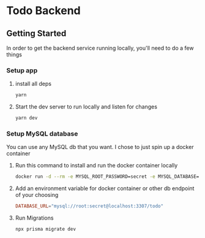 # Todo Backend

## Getting Started

In order to get the backend service running locally, you'll need to do a few things

### Setup app

1. install all deps
   ```bash
   yarn
   ```
1. Start the dev server to run locally and listen for changes
   ```bash
   yarn dev
   ```

### Setup MySQL database

You can use any MySQL db that you want. I chose to just spin up a docker container

1. Run this command to install and run the docker container locally
   ```bash
   docker run -d --rm -e MYSQL_ROOT_PASSWORD=secret -e MYSQL_DATABASE=todo --name prisma_db -p 3307:3306 mysql:8.0
   ```
1. Add an environment variable for docker container or other db endpoint of your choosing
   ```conf
   DATABASE_URL="mysql://root:secret@localhost:3307/todo"
   ```
1. Run Migrations
   ```bash
   npx prisma migrate dev
   ```
